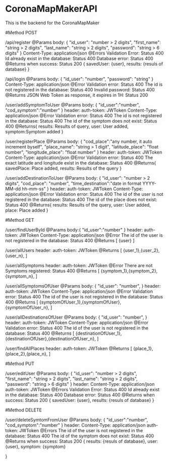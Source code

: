 # CoronaMapMakerAPI
This is the backend for the CoronaMapMaker

#Method POST


/api/register
@Params
body: {
    "id_user": "number > 2 digits",
    "first_name": "string > 2 digits",
    "last_name": "string > 2 digits",
    "password": "string > 6 digits"
}
Content-Type: application/json
@Errors
Validation Error: Status 400
Id already exist in the database: Status 400
Database error: Status 400
@Returns
when success: Status 200
{
    savedUser: {user},
    results: {resuls of database}
}


/api/login
@Params
body: {
    "id_user": "number",
    "password": "string"
}
Content-Type: application/json
@Error
Validation error: Status 400
The id is not registered in the database: Status 400
Invalid password: Status 400
@Returns
JSON  Web Token as response, it expires in 1H: Status 200


/user/addSymptomToUser
@Params
body: {
	"id_user":"number",
	"cod_symptom":"number"
}
header:
auth-token: JWToken
Content-Type: application/json
@Error
Validation error: Status 400
The id is not registered in the database: Status 400
The id of the symptom does not exist: Status 400
@Returns{
  results: Results of query,
  user: User added,
  symptom:Symptom added
}


/user/registerPlace
@Params
body: {
	"cod_place":"any number, it auto increment byself",
	"place_name": "string > 1 digit",
	"latitude_place": "float number",
	"longitude_place": "float number"
}
header:
auth-token: JWToken
Content-Type: application/json
@Error
Validation error: Status 400
The exact latitude and longitude exist in the database: Status 400
@Returns{
  savedPlace: Place added,
  results: Results of the query
}


/user/addDestinationToUser
@Params
body: {
	"id_user": "number > 2 digits",
	"cod_place": "number",
	"time_destination":"date in format YYYY-MM-dd hh-mm-ss"
}
header:
auth-token: JWToken
Content-Type: application/json
@Error
Validation error: Status 400
The id of the user is not registered in the database: Status 400
The id of the place does not exist: Status 400
@Returns{
  results: Results of the query,
  user: User added,
  place: Place added
}

#Method GET

/user/findUserById
@Params
body:{
	"id_user":"number"
}
header:
auth-token: JWToken
Content-Type: application/json
@Error
The id of the user is not registered in the database: Status 400
@Returns
[
{user}
]


/user/allUsers
header:
auth-token: JWToken
@Returns
[
{user_1},{user_2},{user_n},
]


/user/allSymptoms
header:
auth-token: JWToken
@Error
There are not Symptoms registered: Status 400
@Returns
[
{symptom_1},{symptom_2},{symptom_n},
]


/user/allSymptomsOfUser
@Params
body: {
	"id_user": "number",
}
header:
auth-token: JWToken
Content-Type: application/json
@Error
Validation error: Status 400
The id of the user is not registered in the database: Status 400
@Returns
[
{symptomOfUser_1},{symptomOfUser},{symptomOfUser_n},
]


/user/allDestinationsOfUser
@Params
body: {
	"id_user": "number",
}
header:
auth-token: JWToken
Content-Type: application/json
@Error
Validation error: Status 400
The id of the user is not registered in the database: Status 400
@Returns
[
{destinationOfUser_1},{destinationOfUser},{destinationOfUser_n},
]


/user/findAllPlaces
header:
auth-token: JWToken
@Returns
[
{place_1},{place_2},{place_n},
]

#Method PUT

/user/editUser
@Params
body: {
    "id_user": "number > 2 digits",
    "first_name": "string > 2 digits",
    "last_name": "string > 2 digits",
    "password": "string > 6 digits"
}
header:
Content-Type: application/json
auth-token: JWToken
@Errors
Validation Error: Status 400
Id already exist in the database: Status 400
Database error: Status 400
@Returns
when success: Status 200
{
    savedUser: {user},
    results: {resuls of database}
}

#Method DELETE

/user/deleteSymtomFromUser
@Params
body: {
	"id_user":"number",
	"cod_symptom":"number"
}
header:
Content-Type: application/json
auth-token: JWToken
@Errors
The id of the user is not registered in the database: Status 400
The id of the symptom does not exist: Status 400
@Returns
when success: Status 200
{
    results: {resuls of database},
    user: {user},
    symptom: {symptom}
    
}
